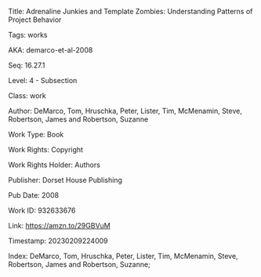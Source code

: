Title:  Adrenaline Junkies and Template Zombies: Understanding Patterns of Project Behavior

Tags:   works

AKA:    demarco-et-al-2008

Seq:    16.27.1

Level:  4 - Subsection

Class:  work

Author: DeMarco, Tom, Hruschka, Peter, Lister, Tim, McMenamin, Steve, Robertson, James and Robertson, Suzanne

Work Type: Book

Work Rights: Copyright

Work Rights Holder: Authors

Publisher: Dorset House Publishing

Pub Date: 2008

Work ID: 932633676

Link:   https://amzn.to/29GBVuM

Timestamp: 20230209224009

Index:  DeMarco, Tom, Hruschka, Peter, Lister, Tim, McMenamin, Steve, Robertson, James and Robertson, Suzanne; 
